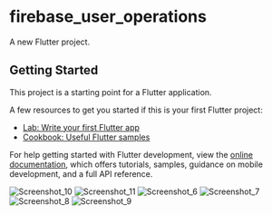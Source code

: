 # firebase_user_operations

A new Flutter project.

## Getting Started

This project is a starting point for a Flutter application.

A few resources to get you started if this is your first Flutter project:

- [Lab: Write your first Flutter app](https://docs.flutter.dev/get-started/codelab)
- [Cookbook: Useful Flutter samples](https://docs.flutter.dev/cookbook)

For help getting started with Flutter development, view the
[online documentation](https://docs.flutter.dev/), which offers tutorials,
samples, guidance on mobile development, and a full API reference.

![Screenshot_10](https://user-images.githubusercontent.com/34863695/226757294-a738369f-5515-4c72-b31e-2af4b2ee67b6.png)
![Screenshot_11](https://user-images.githubusercontent.com/34863695/226757299-b45114f7-ebc8-4338-ae81-6ed6bba371f3.png)
![Screenshot_6](https://user-images.githubusercontent.com/34863695/226757301-34e95783-3b60-44a8-a376-546cc1208486.png)
![Screenshot_7](https://user-images.githubusercontent.com/34863695/226757303-122d2f0b-3dc5-42f1-90ce-de0fa87bec30.png)
![Screenshot_8](https://user-images.githubusercontent.com/34863695/226757306-fdfa4368-71dd-4b70-8a48-7586cc30c09c.png)
![Screenshot_9](https://user-images.githubusercontent.com/34863695/226757311-dea4bace-1ba8-4784-9800-9f719e57a230.png)
